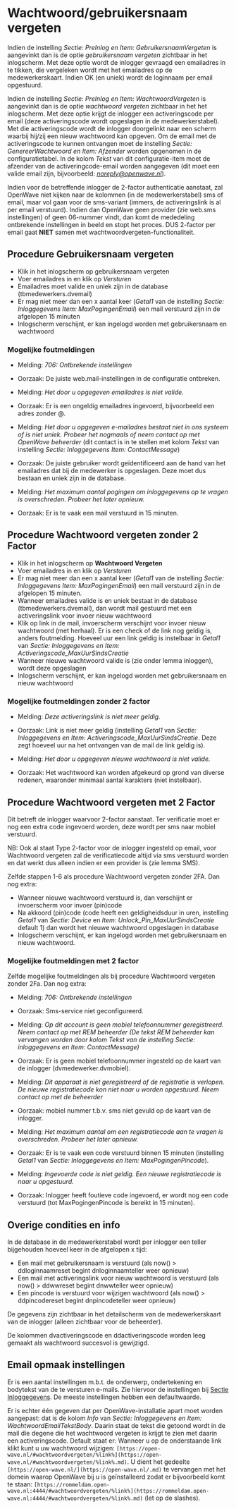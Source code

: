 # Wachtwoord/gebruikersnaam vergeten

Indien de instelling _Sectie: PreInlog en Item: GebruikersnaamVergeten_ is aangevinkt dan is de optie _gebruikersnaam vergeten_ zichtbaar in het inlogscherm. Met deze optie wordt de inlogger gevraagd een emailadres in te tikken, die vergeleken wordt met het emailadres op de medewerkerskaart. Indien OK (en uniek) wordt de loginnaam per email opgestuurd.

Indien de instelling _Sectie: PreInlog en Item: WachtwoordVergeten_ is aangevinkt dan is de optie _wachtwoord vergeten_ zichtbaar in het het inlogscherm. Met deze optie krijgt de inlogger een activeringscode per email (deze activeringscode wordt opgeslagen in de medewerkerstabel). Met die activeringscode wordt de inlogger doorgelinkt naar een scherm waarbij hij/zij een nieuw wachtwoord kan opgeven. Om de email met de activeringscode te kunnen ontvangen moet de instelling _Sectie: GenereerWachtwoord en Item: Afzender_ worden opgenomen in de configuratietabel. In de kolom _Tekst_ van dit configuratie-item moet de afzender van de activeringcode-email worden aangegeven (dit moet een valide email zijn, bijvoorbeeld: _<noreply@openwave.nl>_).

Indien voor de betreffende inlogger de 2-factor authenticatie aanstaat, zal OpenWave niet kijken naar de kolommen (in de medewerkerstabel) sms of email, maar vol gaan voor de sms-variant (immers, de activeringslink is al per email verstuurd). Indien dan OpenWave geen provider (zie web.sms instellingen) of geen 06-nummer vindt, dan komt de mededeling ontbrekende instellingen in beeld en stopt het proces.
DUS 2-factor per email gaat **NIET** samen met wachtwoordvergeten-functionaliteit.

## Procedure Gebruikersnaam vergeten

- Klik in het inlogscherm op gebruikersnaam vergeten
- Voer emailadres in en klik op _Versturen_
- Emailadres moet valide en uniek zijn in de database (tbmedewerkers.dvemail)
- Er mag niet meer dan een x aantal keer (_Getal1_ van de instelling _Sectie: Inloggegevens Item: MaxPogingenEmail_) een mail verstuurd zijn in de afgelopen 15 minuten
- Inlogscherm verschijnt, er kan ingelogd worden met gebruikersnaam en wachtwoord

### Mogelijke foutmeldingen

- Melding: _706: Ontbrekende instellingen_
- Oorzaak: De juiste web.mail-instellingen in de configuratie ontbreken.

- Melding: _Het door u opgegeven emailadres is niet valide._
- Oorzaak: Er is een ongeldig emailadres ingevoerd, bijvoorbeeld een adres zonder @.

- Melding: _Het door u opgegeven e-mailadres bestaat niet in ons systeem of is niet uniek. Probeer het nogmaals of neem contact op met OpenWave beheerder_ (dit contact is in te stellen met kolom _Tekst_ van instelling _Sectie: Inloggegevens Item: ContactMessage_)
- Oorzaak: De juiste gebruiker wordt geïdentificeerd aan de hand van het emailadres dat bij de medewerker is opgeslagen. Deze moet dus bestaan en uniek zijn in de database.

- Melding: _Het maximum aantal pogingen om inloggegevens op te vragen is overschreden. Probeer het later opnieuw._
- Oorzaak: Er is te vaak een mail verstuurd in 15 minuten.

## Procedure Wachtwoord vergeten zonder 2 Factor

- Klik in het inlogscherm op **Wachtwoord Vergeten**
- Voer emailadres in en klik op _Versturen_
- Er mag niet meer dan een x aantal keer (_Getal1_ van de instelling _Sectie: Inloggegevens Item: MaxPogingenEmail_) een mail verstuurd zijn in de afgelopen 15 minuten.
- Wanneer emailadres valide is en uniek bestaat in de database (tbmedewerkers.dvemail), dan wordt mail gestuurd met een activeringslink voor invoer nieuw wachtwoord
- Klik op link in de mail, invoerscherm verschijnt voor invoer nieuw wachtwoord (met herhaal). Er is een check of de link nog geldig is, anders foutmelding. Hoeveel uur een link geldig is instelbaar in _Getal1_ van _Sectie: Inloggegevens en Item: Activeringscode_MaxUurSindsCreatie_
- Wanneer nieuwe wachtwoord valide is (zie onder lemma inloggen), wordt deze opgeslagen
- Inlogscherm verschijnt, er kan ingelogd worden met gebruikersnaam en nieuw wachtwoord

### Mogelijke foutmeldingen zonder 2 factor

- Melding: _Deze activeringslink is niet meer geldig._
- Oorzaak: Link is niet meer geldig (instelling _Getal1_ van _Sectie: Inloggegevens en Item: Activeringscode_MaxUurSindsCreatie_. Deze zegt hoeveel uur na het ontvangen van de mail de link geldig is).

- Melding: _Het door u opgegeven nieuwe wachtwoord is niet valide._
- Oorzaak: Het wachtwoord kan worden afgekeurd op grond van diverse redenen, waaronder minimaal aantal karakters (niet instelbaar).

## Procedure Wachtwoord vergeten met 2 Factor

Dit betreft de inlogger waarvoor 2-factor aanstaat. Ter verificatie moet er nog een extra code ingevoerd worden, deze wordt per sms naar mobiel verstuurd.

NB: Ook al staat Type 2-factor voor de inlogger ingesteld op email, voor Wachtwoord vergeten zal de verificatiecode altijd via sms verstuurd worden en dat werkt dus alleen indien er een provider is (zie lemma SMS).

Zelfde stappen 1-6 als procedure Wachtwoord vergeten zonder 2FA. Dan nog extra:

- Wanneer nieuwe wachtwoord verstuurd is, dan verschijnt er invoerscherm voor invoer (pin)code
- Na akkoord (pin)code (code heeft een geldigheidsduur in uren, instelling _Getal1_ van _Sectie: Device_ en _Item: Unlock_Pin_MaxUurSindsCreatie_ default 1) dan wordt het nieuwe wachtwoord opgeslagen in database
- Inlogscherm verschijnt, er kan ingelogd worden met gebruikersnaam en nieuw wachtwoord.

### Mogelijke foutmeldingen met 2 factor

Zelfde mogelijke foutmeldingen als bij procedure Wachtwoord vergeten zonder 2Fa. Dan nog extra:

- Melding: _706: Ontbrekende instellingen_
- Oorzaak: Sms-service niet geconfigureerd.

- Melding: *Op dit account is geen mobiel telefoonnummer geregistreerd. Neem contact op met REM beheerder (De tekst REM beheerder kan vervangen worden door kolom *Tekst* van de instelling *Sectie: inloggegevens en Item: ContactMessage*)*
- Oorzaak: Er is geen mobiel telefoonnummer ingesteld op de kaart van de inlogger (dvmedewerker.dvmobiel).

- Melding: _Dit apparaat is niet geregistreerd of de registratie is verlopen. De nieuwe registratiecode kon niet naar u worden opgestuurd. Neem contact op met de beheerder_
- Oorzaak: mobiel nummer t.b.v. sms niet gevuld op de kaart van de inlogger.

- Melding: _Het maximum aantal om een registratiecode aan te vragen is overschreden. Probeer het later opnieuw._
- Oorzaak: Er is te vaak een code verstuurd binnen 15 minuten (instelling _Getal1_ van _Sectie: Inloggegevens en Item: MaxPogingenPincode_).

- Melding: _Ingevoerde code is niet geldig. Een nieuwe registratiecode is naar u opgestuurd._
- Oorzaak: Inlogger heeft foutieve code ingevoerd, er wordt nog een code verstuurd (tot MaxPogingenPincode is bereikt in 15 minuten).

## Overige condities en info

In de database in de medewerkerstabel wordt per inlogger een teller bijgehouden hoeveel keer in de afgelopen x tijd:

- Een mail met gebruikersnaam is verstuurd (als now() > ddloginnaamreset begint dnloginnaamteller weer opnieuw)
- Een mail met activeringslink voor nieuw wachtwoord is verstuurd (als now() > ddwwreset begint dnwwteller weer opnieuw)
- Een pincode is verstuurd voor wijzigen wachtwoord (als now() > ddpincodereset begint dnpincodeteller weer opnieuw)

De gegevens zijn zichtbaar in het detailscherm van de medewerkerskaart van de inlogger (alleen zichtbaar voor de beheerder).

De kolommen dvactiveringscode en ddactiveringscode worden leeg gemaakt als wachtwoord succesvol is gewijzigd.

## Email opmaak instellingen

Er is een aantal instellingen m.b.t. de onderwerp, ondertekening en bodytekst van de te versturen e-mails.
Zie hiervoor de instellingen bij [Sectie Inloggegevens](/instellen_inrichten/configuratie/sectie_inloggegevens.md). De meeste instellingen hebben een defaultwaarde.

Er is echter één gegeven dat per OpenWave-installatie apart moet worden aangepast: dat is de kolom _Info_ van _Sectie: Inloggegevens en Item: WachtwoordEmailTekstBody_. Daarin staat de tekst die getoond wordt in de mail die degene die het wachtwoord vergeten is krijgt te zien met daarin een activeringscode. Default staat er: Wanneer u op de onderstaande link klikt kunt u uw wachtwoord wijzigen: `[https://open-wave.nl/#wachtwoordvergeten/%link%](https://open-wave.nl/#wachtwoordvergeten/%link%.md)`. U dient het gedeelte `[https://open-wave.nl/](https://open-wave.nl/.md)` te vervangen met het domein waarop OpenWave bij u is geïnstalleerd zodat er bijvoorbeeld komt te staan: `[https://rommeldam.open-wave.nl:4444/#wachtwoordvergeten/%link%](https://rommeldam.open-wave.nl:4444/#wachtwoordvergeten/%link%.md)` (let op de slashes).
